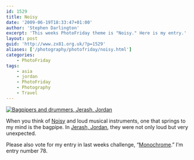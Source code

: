 ```yaml
---
id: 1529
title: Noisy
date: '2009-06-19T18:33:47+01:00'
author: 'Stephen Darlington'
excerpt: 'This weeks PhotoFriday theme is "Noisy." Here is my entry.'
layout: post
guid: 'http://www.zx81.org.uk/?p=1529'
aliases: ['/photography/photofriday/noisy.html']
categories:
    - PhotoFriday
tags:
    - asia
    - jordan
    - PhotoFriday
    - Photography
    - Travel
---
```


[![Bagpipers and drummers, Jerash, Jordan](https://i0.wp.com/farm6.staticflickr.com/5526/10817726373_46dc4e3fa9.jpg?resize=500%2C333)](http://www.flickr.com/photos/stephendarlington/10817726373/ "Bagpipers and drummers, Jerash, Jordan by stephendarlington, on Flickr")

When you think of [Noisy](http://www.photofriday.com/archives/challenge/000886.php) and loud musical instruments, one that springs to my mind is the bagpipe. In [Jerash, Jordan](/travel/jordan-jerash.html), they were not only loud but very unexpected.

Please also vote for my entry in last weeks challenge, “[Monochrome](http://www.photofriday.com/linkviewer.php?id=884).” I’m entry number 78.